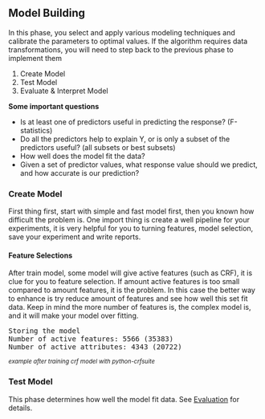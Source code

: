 ## Model Building

 In this phase, you select and apply various modeling techniques and calibrate the parameters to optimal values. If the algorithm requires data transformations, you will need to step back to the previous phase to implement them

1. Create Model
2. Test Model
3. Evaluate & Interpret Model

**Some important questions**

* Is at least one of predictors useful in predicting the response? (F-statistics)
* Do all the predictors help to explain Y, or is only a subset of the predictors useful? (all subsets or best subsets)
* How well does the model fit the data?
* Given a set of predictor values, what response value should we predict, and how accurate is our prediction?

### Create Model

First thing first, start with simple and fast model first, then you known how difficult the problem is. One import thing is create a well pipeline for your experiments, it is very helpful for you to turning features, model selection, save your experiment and write reports.

#### Feature Selections

<div class="row">
<div class="col-xs-7 justify">
After train model, some model will give active features (such as CRF), it is clue for you to feature selection. If amount active features is too small compared to amount features, it is the problem. In this case the better way to enhance is try reduce amount of features and see how well this set fit data. Keep in mind the more number of features is, the complex model is, and it will make your model over fitting.
</div>

<div class="col-xs-5">
<pre>Storing the model
Number of active features: 5566 (35383)
Number of active attributes: 4343 (20722)
</pre>

<div class="text-center"><small><i>example after training crf model with python-crfsuite</i></small></div>
</div>
</div>

### Test Model

This phase determines how well the model fit data. See [Evaluation](/evaluation) for details.

